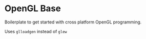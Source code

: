 # OpenGL Base

Boilerplate to get started with cross platform OpenGL programming.

Uses `glloadgen` instead of `glew`
